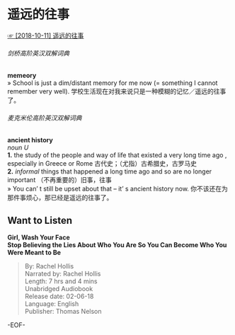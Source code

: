 # 遥远的往事  
[☞ [2018-10-11] 遥远的往事 ](https://mp.weixin.qq.com/s/ieLPVewUQRDmZbL19AOXOw)  

###### 剑桥高阶英汉双解词典  
**memeory**  
» School is just a dim/distant memory for me now (= something I cannot remember very well). 学校生活现在对我来说只是一种模糊的记忆／遥远的往事了。  

###### 麦克米伦高阶英汉双解词典  
**ancient history**  
*noun U*  
**1.** the study of the people and way of life that existed a very long time ago , especially in Greece or Rome 古代史；（尤指）古希腊史，古罗马史  
**2.** *informal*  things that happened a long time ago and so are no longer important （不再重要的）旧事，往事  
» You can’ t still be upset about that – it’ s ancient history now. 你不该还在为那件事烦心，那已经是遥远的往事了。  

## Want to Listen  
**Girl, Wash Your Face  
Stop Believing the Lies About Who You Are So You Can Become Who You Were Meant to Be**  
>By: Rachel Hollis  
Narrated by: Rachel Hollis  
Length: 7 hrs and 4 mins  
Unabridged Audiobook  
Release date: 02-06-18  
Language: English  
Publisher: Thomas Nelson  

-EOF-  
